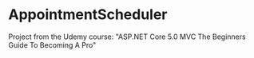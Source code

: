 # AppointmentScheduler
Project from the Udemy course: "ASP.NET Core 5.0 MVC The Beginners Guide To Becoming A Pro"
